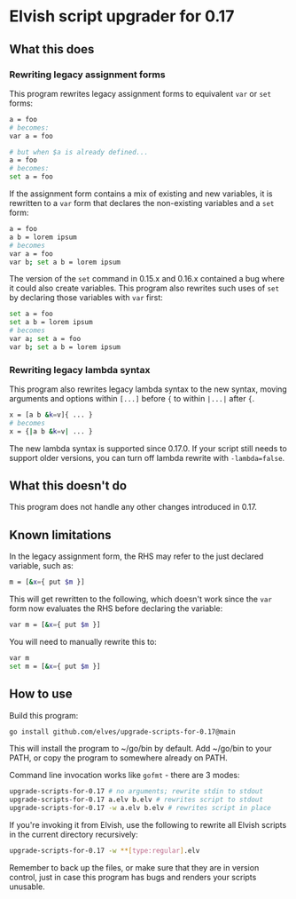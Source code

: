 # Elvish script upgrader for 0.17

## What this does

### Rewriting legacy assignment forms

This program rewrites legacy assignment forms to equivalent `var` or `set`
forms:

```sh
a = foo
# becomes:
var a = foo

# but when $a is already defined...
a = foo
# becomes:
set a = foo
```

If the assignment form contains a mix of existing and new variables, it is
rewritten to a `var` form that declares the non-existing variables and a `set`
form:

```sh
a = foo
a b = lorem ipsum
# becomes
var a = foo
var b; set a b = lorem ipsum
```

The version of the `set` command in 0.15.x and 0.16.x contained a bug where it
could also create variables. This program also rewrites such uses of `set` by
declaring those variables with `var` first:

```sh
set a = foo
set a b = lorem ipsum
# becomes
var a; set a = foo
var b; set a b = lorem ipsum
```

### Rewriting legacy lambda syntax

This program also rewrites legacy lambda syntax to the new syntax, moving
arguments and options within `[...]` before `{` to within `|...|` after `{`.

```sh
x = [a b &k=v]{ ... }
# becomes
x = {|a b &k=v| ... }
```

The new lambda syntax is supported since 0.17.0. If your script still needs to
support older versions, you can turn off lambda rewrite with `-lambda=false`.

## What this doesn't do

This program does not handle any other changes introduced in 0.17.

## Known limitations

In the legacy assignment form, the RHS may refer to the just declared variable,
such as:

```sh
m = [&x={ put $m }]
```

This will get rewritten to the following, which doesn't work since the `var`
form now evaluates the RHS before declaring the variable:

```sh
var m = [&x={ put $m }]
```

You will need to manually rewrite this to:

```sh
var m
set m = [&x={ put $m }]
```

## How to use

Build this program:

```sh
go install github.com/elves/upgrade-scripts-for-0.17@main
```

This will install the program to ~/go/bin by default. Add ~/go/bin to your PATH,
or copy the program to somewhere already on PATH.

Command line invocation works like `gofmt` - there are 3 modes:

```sh
upgrade-scripts-for-0.17 # no arguments; rewrite stdin to stdout
upgrade-scripts-for-0.17 a.elv b.elv # rewrites script to stdout
upgrade-scripts-for-0.17 -w a.elv b.elv # rewrites script in place
```

If you're invoking it from Elvish, use the following to rewrite all Elvish
scripts in the current directory recursively:

```sh
upgrade-scripts-for-0.17 -w **[type:regular].elv
```

Remember to back up the files, or make sure that they are in version control,
just in case this program has bugs and renders your scripts unusable.
